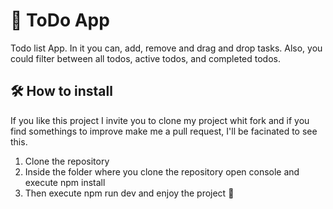 # 📝 ToDo App

Todo list App. In it you can, add, remove and drag and drop tasks. Also, you could filter between all todos, active todos, and completed todos.

## 🛠 How to install

If you like this project I invite you to clone my project whit fork and if you find somethings to improve make me a pull request, I'll be facinated to see this.

1. Clone the repository
2. Inside the folder where you clone the repository open console and execute npm install
3. Then execute npm run dev and enjoy the project 🥳

